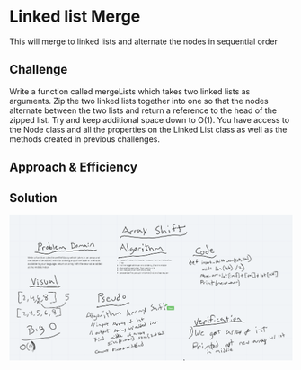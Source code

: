 # Linked list Merge
<!-- Short summary or background information -->
This will merge to linked lists and alternate the nodes in sequential order

## Challenge
<!-- Description of the challenge -->
Write a function called mergeLists which takes two linked lists as arguments. Zip the two linked lists together into one so that the nodes alternate between the two lists and return a reference to the head of the zipped list. Try and keep additional space down to O(1). You have access to the Node class and all the properties on the Linked List class as well as the methods created in previous challenges.

## Approach & Efficiency
<!-- What approach did you take? Why? What is the Big O space/time for this approach? -->


## Solution
<!-- Embedded whiteboard image -->
![image](../assets/shiftWhiteboard.png)